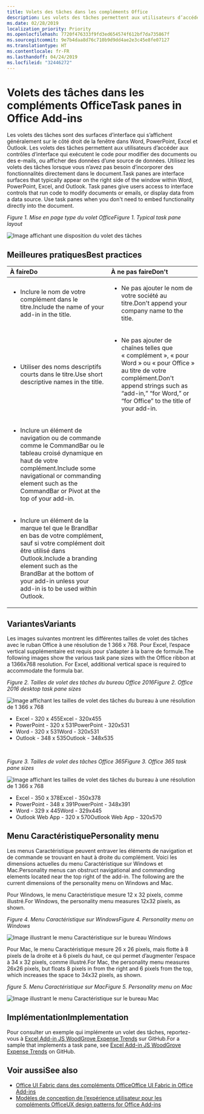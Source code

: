 ```yaml
---
title: Volets des tâches dans les compléments Office
description: Les volets des tâches permettent aux utilisateurs d’accéder aux contrôles d’interface qui exécutent le code pour modifier des documents ou des e-mails, ou afficher des données d’une source de données.
ms.date: 02/28/2019
localization_priority: Priority
ms.openlocfilehash: 7720f476333f9fd3ed654574f612bf7da735867f
ms.sourcegitcommit: 9e7b4daa8d76c710b9d9dd4ae2e3c45e8fe07127
ms.translationtype: HT
ms.contentlocale: fr-FR
ms.lasthandoff: 04/24/2019
ms.locfileid: "32446272"
---
```

# <a name="task-panes-in-office-add-ins"></a><span data-ttu-id="c9a2f-103">Volets des tâches dans les compléments Office</span><span class="sxs-lookup"><span data-stu-id="c9a2f-103">Task panes in Office Add-ins</span></span>
 
<span data-ttu-id="c9a2f-p101">Les volets des tâches sont des surfaces d’interface qui s’affichent généralement sur le côté droit de la fenêtre dans Word, PowerPoint, Excel et Outlook. Les volets des tâches permettent aux utilisateurs d’accéder aux contrôles d’interface qui exécutent le code pour modifier des documents ou des e-mails, ou afficher des données d’une source de données. Utilisez les volets des tâches lorsque vous n’avez pas besoin d’incorporer des fonctionnalités directement dans le document.</span><span class="sxs-lookup"><span data-stu-id="c9a2f-p101">Task panes are interface surfaces that typically appear on the right side of the window within Word, PowerPoint, Excel, and Outlook. Task panes give users access to interface controls that run code to modify documents or emails, or display data from a data source. Use task panes when you don't need to embed functionality directly into the document.</span></span>

<span data-ttu-id="c9a2f-107">*Figure 1. Mise en page type du volet Office*</span><span class="sxs-lookup"><span data-stu-id="c9a2f-107">*Figure 1. Typical task pane layout*</span></span>

![Image affichant une disposition du volet des tâches](../images/overview-with-app-task-pane.png)

## <a name="best-practices"></a><span data-ttu-id="c9a2f-109">Meilleures pratiques</span><span class="sxs-lookup"><span data-stu-id="c9a2f-109">Best practices</span></span>

|<span data-ttu-id="c9a2f-110">**À faire**</span><span class="sxs-lookup"><span data-stu-id="c9a2f-110">**Do**</span></span>|<span data-ttu-id="c9a2f-111">**À ne pas faire**</span><span class="sxs-lookup"><span data-stu-id="c9a2f-111">**Don't**</span></span>|
|:-----|:--------|
|<ul><li><span data-ttu-id="c9a2f-112">Inclure le nom de votre complément dans le titre.</span><span class="sxs-lookup"><span data-stu-id="c9a2f-112">Include the name of your add-in in the title.</span></span></li></ul>|<ul><li><span data-ttu-id="c9a2f-113">Ne pas ajouter le nom de votre société au titre.</span><span class="sxs-lookup"><span data-stu-id="c9a2f-113">Don't append your company name to the title.</span></span></li></ul>|
|<ul><li><span data-ttu-id="c9a2f-114">Utiliser des noms descriptifs courts dans le titre.</span><span class="sxs-lookup"><span data-stu-id="c9a2f-114">Use short descriptive names in the title.</span></span></li></ul>|<ul><li><span data-ttu-id="c9a2f-115">Ne pas ajouter de chaînes telles que « complément », « pour Word » ou « pour Office » au titre de votre complément.</span><span class="sxs-lookup"><span data-stu-id="c9a2f-115">Don't append strings such as “add-in,” “for Word,” or “for Office” to the title of your add-in.</span></span></li></ul>|
|<ul><li><span data-ttu-id="c9a2f-116">Inclure un élément de navigation ou de commande comme le CommandBar ou le tableau croisé dynamique en haut de votre complément.</span><span class="sxs-lookup"><span data-stu-id="c9a2f-116">Include some navigational or commanding element such as the CommandBar or Pivot at the top of your add-in.</span></span></li></ul>||
|<ul><li><span data-ttu-id="c9a2f-117">Inclure un élément de la marque tel que le BrandBar en bas de votre complément, sauf si votre complément doit être utilisé dans Outlook.</span><span class="sxs-lookup"><span data-stu-id="c9a2f-117">Include a branding element such as the BrandBar at the bottom of your add-in unless your add-in is to be used within Outlook.</span></span></li></ul>||


## <a name="variants"></a><span data-ttu-id="c9a2f-118">Variantes</span><span class="sxs-lookup"><span data-stu-id="c9a2f-118">Variants</span></span>

<span data-ttu-id="c9a2f-p102">Les images suivantes montrent les différentes tailles de volet des tâches avec le ruban Office à une résolution de 1 366 x 768. Pour Excel, l’espace vertical supplémentaire est requis pour s’adapter à la barre de formule.</span><span class="sxs-lookup"><span data-stu-id="c9a2f-p102">The following images show the various task pane sizes with the Office ribbon at a 1366x768 resolution. For Excel, additional vertical space is required to accommodate the formula bar.</span></span>  

<span data-ttu-id="c9a2f-121">*Figure 2. Tailles de volet des tâches du bureau Office 2016*</span><span class="sxs-lookup"><span data-stu-id="c9a2f-121">*Figure 2. Office 2016 desktop task pane sizes*</span></span>

![Image affichant les tailles de volet des tâches du bureau à une résolution de 1 366 x 768](../images/add-in-taskpane-sizes-desktop.png)

- <span data-ttu-id="c9a2f-123">Excel - 320 x 455</span><span class="sxs-lookup"><span data-stu-id="c9a2f-123">Excel - 320x455</span></span>
- <span data-ttu-id="c9a2f-124">PowerPoint - 320 x 531</span><span class="sxs-lookup"><span data-stu-id="c9a2f-124">PowerPoint - 320x531</span></span>
- <span data-ttu-id="c9a2f-125">Word - 320 x 531</span><span class="sxs-lookup"><span data-stu-id="c9a2f-125">Word - 320x531</span></span>
- <span data-ttu-id="c9a2f-126">Outlook - 348 x 535</span><span class="sxs-lookup"><span data-stu-id="c9a2f-126">Outlook - 348x535</span></span>

<br/>

<span data-ttu-id="c9a2f-127">*Figure 3. Tailles de volet des tâches Office 365*</span><span class="sxs-lookup"><span data-stu-id="c9a2f-127">*Figure 3. Office 365 task pane sizes*</span></span>

![Image affichant les tailles de volet des tâches du bureau à une résolution de 1 366 x 768](../images/add-in-taskpane-sizes-online.png)

- <span data-ttu-id="c9a2f-129">Excel - 350 x 378</span><span class="sxs-lookup"><span data-stu-id="c9a2f-129">Excel - 350x378</span></span>
- <span data-ttu-id="c9a2f-130">PowerPoint - 348 x 391</span><span class="sxs-lookup"><span data-stu-id="c9a2f-130">PowerPoint - 348x391</span></span>
- <span data-ttu-id="c9a2f-131">Word - 329 x 445</span><span class="sxs-lookup"><span data-stu-id="c9a2f-131">Word - 329x445</span></span>
- <span data-ttu-id="c9a2f-132">Outlook Web App - 320 x 570</span><span class="sxs-lookup"><span data-stu-id="c9a2f-132">Outlook Web App - 320x570</span></span>

## <a name="personality-menu"></a><span data-ttu-id="c9a2f-133">Menu Caractéristique</span><span class="sxs-lookup"><span data-stu-id="c9a2f-133">Personality menu</span></span>

<span data-ttu-id="c9a2f-p103">Les menus Caractéristique peuvent entraver les éléments de navigation et de commande se trouvant en haut à droite du complément. Voici les dimensions actuelles du menu Caractéristique sur Windows et Mac.</span><span class="sxs-lookup"><span data-stu-id="c9a2f-p103">Personality menus can obstruct navigational and commanding elements located near the top right of the add-in. The following are the current dimensions of the personality menu on Windows and Mac.</span></span>

<span data-ttu-id="c9a2f-136">Pour Windows, le menu Caractéristique mesure 12 x 32 pixels, comme illustré.</span><span class="sxs-lookup"><span data-stu-id="c9a2f-136">For Windows, the personality menu measures 12x32 pixels, as shown.</span></span>

<span data-ttu-id="c9a2f-137">*Figure 4. Menu Caractéristique sur Windows*</span><span class="sxs-lookup"><span data-stu-id="c9a2f-137">*Figure 4. Personality menu on Windows*</span></span>

![Image illustrant le menu Caractéristique sur le bureau Windows](../images/personality-menu-win.png)

<span data-ttu-id="c9a2f-139">Pour Mac, le menu Caractéristique mesure 26 x 26 pixels, mais flotte à 8 pixels de la droite et à 6 pixels du haut, ce qui permet d’augmenter l’espace à 34 x 32 pixels, comme illustré.</span><span class="sxs-lookup"><span data-stu-id="c9a2f-139">For Mac, the personality menu measures 26x26 pixels, but floats 8 pixels in from the right and 6 pixels from the top, which increases the space to 34x32 pixels, as shown.</span></span>

<span data-ttu-id="c9a2f-140">*figure 5. Menu Caractéristique sur Mac*</span><span class="sxs-lookup"><span data-stu-id="c9a2f-140">*Figure 5. Personality menu on Mac*</span></span>

![Image illustrant le menu Caractéristique sur le bureau Mac](../images/personality-menu-mac.png)

## <a name="implementation"></a><span data-ttu-id="c9a2f-142">Implémentation</span><span class="sxs-lookup"><span data-stu-id="c9a2f-142">Implementation</span></span>

<span data-ttu-id="c9a2f-143">Pour consulter un exemple qui implémente un volet des tâches, reportez-vous à [Excel Add-in JS WoodGrove Expense Trends](https://github.com/OfficeDev/Excel-Add-in-WoodGrove-Expense-Trends) sur GitHub.</span><span class="sxs-lookup"><span data-stu-id="c9a2f-143">For a sample that implements a task pane, see [Excel Add-in JS WoodGrove Expense Trends](https://github.com/OfficeDev/Excel-Add-in-WoodGrove-Expense-Trends) on GitHub.</span></span> 


## <a name="see-also"></a><span data-ttu-id="c9a2f-144">Voir aussi</span><span class="sxs-lookup"><span data-stu-id="c9a2f-144">See also</span></span>

- [<span data-ttu-id="c9a2f-145">Office UI Fabric dans des compléments Office</span><span class="sxs-lookup"><span data-stu-id="c9a2f-145">Office UI Fabric in Office Add-ins</span></span>](office-ui-fabric.md) 
- [<span data-ttu-id="c9a2f-146">Modèles de conception de l’expérience utilisateur pour les compléments Office</span><span class="sxs-lookup"><span data-stu-id="c9a2f-146">UX design patterns for Office Add-ins</span></span>](../design/ux-design-pattern-templates.md)


